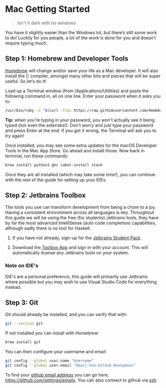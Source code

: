 # Mac Getting Started
> Isn't it dark with no windows

You have it slightly easier than the Windows lot, but there’s still some work to do! Luckily for you people, 
a lot of the work is done for you and doesn’t require typing much.

## Step 1: Homebrew and Developer Tools
[Homebrew](https://brew.sh) will change and/or save your life as a Mac developer. It will also install the C compiler, 
amongst many other bits and pieces that will be super useful. So let’s do it!

Load up a Terminal window (from /Applications/Utilities) and paste the following command in, all on one line. 
Enter your password when it asks you to:

```bash
/usr/bin/ruby -e "$(curl -fsSL https://raw.githubusercontent.com/Homebrew/install/master/install)"
```

**Tip:** when you're typing in your password, you won't actually see it being typed (not even the asterisks!).
Don't worry and just type your password and press Enter at the end. If you got it wrong, the Terminal will ask
you to try again!

Once installed, you may see some extra updates for the macOS Developer Tools in the Mac App Store. Go ahead and 
install those. Now back in terminal, run these commands:

```bash
brew install python3 ghc cabal-install stack
```

Once they are all installed (which may take some time!), you can continue with the rest of the guide for setting up
your IDEs.

## Step 2: Jetbrains Toolbox
The tools you use can transform development from being a chore to a joy. Having a consistent environment across all
languages is key. Throughout this guide we will be using the free (for students) Jetbrains tools, they have by
far the most advanced IntelliSense (auto code completion) capabilities, although sadly there is no tool for Haskell.

1. If you have not already, sign-up for the [Jetbrains Student Pack](https://www.jetbrains.com/student/).

2. Download the [Toolbox App](https://www.jetbrains.com/toolbox-app/) and sign in with your account. This will
automatically license any Jetbrains tools on your system.

### Note on IDE's
IDE's are a personal preference, this guide will primarily use Jetbrains where possible but you may wish to use
Visual Studio Code for everything instead.

## Step 3: Git
Git should already be installed, and you can verify that with:
```bash
git --version git
```
If not installed you can install with Homebrew:
```bash
brew install git
```

You can then configure your username and email:
```bash
git config --global user.name "Username"
git config --global user.email "Email-Use-Github-Anonymous"
```
To find your 
[github email address](https://docs.github.com/en/free-pro-team@latest/github/setting-up-and-managing-your-github-user-account/setting-your-commit-email-address) 
you can go here: https://github.com/settings/emails. You can also connect to github via 
[ssh](https://docs.github.com/en/free-pro-team@latest/github/authenticating-to-github/connecting-to-github-with-ssh).
